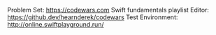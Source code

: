 Problem Set: https://codewars.com Swift fundamentals playlist
Editor: https://github.dev/hearnderek/codewars
Test Environment: http://online.swiftplayground.run/
